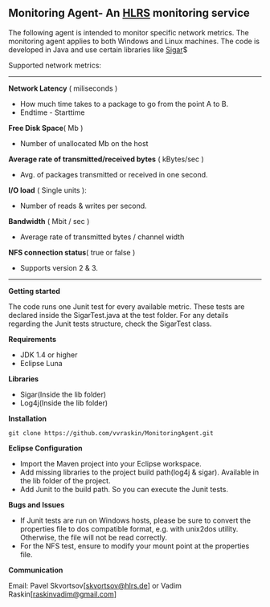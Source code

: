 **Monitoring Agent- An [HLRS](https://www.hlrs.de/) monitoring service**
------------------------------------------------
The following agent is intended to monitor specific network metrics. The monitoring agent applies to both Windows and Linux machines. The code is developed in Java and use certain libraries like [Sigar](https://github.com/hyperic/sigar)$

Supported network metrics:


----------


 **Network Latency** ( miliseconds )

 - How much time takes to a package to go from the point A to B.
 - Endtime - Starttime

**Free Disk Space**( Mb )

 - Number of unallocated Mb on the host

**Average rate of transmitted/received bytes** ( kBytes/sec )
 

 - Avg. of packages transmitted or received in one second.

**I/O load** ( Single units ):

 - Number of reads & writes per second.
 
**Bandwidth** ( Mbit / sec )
 

 - Average rate of transmitted bytes / channel width

**NFS connection status**( true or false )

 - Supports version 2 & 3.


----------


**Getting started**

The code runs one Junit test for every available metric. These tests are declared inside the SigarTest.java at the test folder.
For any details regarding the Junit tests structure, check the SigarTest class.

**Requirements**

 - JDK 1.4 or higher
 - Eclipse Luna

**Libraries**

 - Sigar(Inside the lib folder)
 - Log4j(Inside the lib folder)


**Installation**

    git clone https://github.com/vvraskin/MonitoringAgent.git

**Eclipse Configuration**

 - Import the Maven project into your Eclipse workspace.
 - Add missing libraries to the project build path(log4j & sigar). Available in the lib folder of the project.
 - Add Junit to the build path. So you can execute the Junit tests.

**Bugs and Issues**

 - If Junit tests are run on Windows  hosts, please be sure to convert the properties file to dos compatible format, e.g. with unix2dos utility. Otherwise,  the file will not be read correctly.
 - For the NFS test, ensure to modify your mount point at the properties file.

**Communication**

Email: Pavel Skvortsov[skvortsov@hlrs.de] or Vadim Raskin[raskinvadim@gmail.com] 



